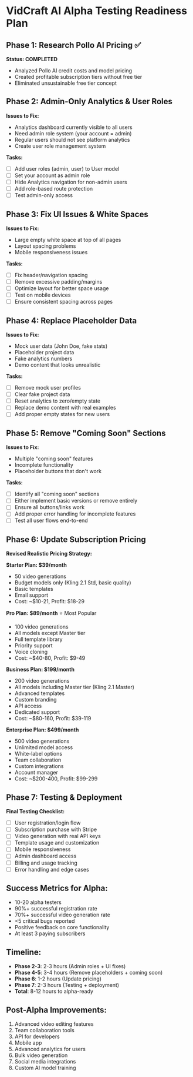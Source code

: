 # VidCraft AI Alpha Testing Readiness Plan

## Phase 1: Research Pollo AI Pricing ✅
**Status: COMPLETED**
- Analyzed Pollo AI credit costs and model pricing
- Created profitable subscription tiers without free tier
- Eliminated unsustainable free tier concept

## Phase 2: Admin-Only Analytics & User Roles
**Issues to Fix:**
- Analytics dashboard currently visible to all users
- Need admin role system (your account = admin)
- Regular users should not see platform analytics
- Create user role management system

**Tasks:**
- [ ] Add user roles (admin, user) to User model
- [ ] Set your account as admin role
- [ ] Hide Analytics navigation for non-admin users
- [ ] Add role-based route protection
- [ ] Test admin-only access

## Phase 3: Fix UI Issues & White Spaces
**Issues to Fix:**
- Large empty white space at top of all pages
- Layout spacing problems
- Mobile responsiveness issues

**Tasks:**
- [ ] Fix header/navigation spacing
- [ ] Remove excessive padding/margins
- [ ] Optimize layout for better space usage
- [ ] Test on mobile devices
- [ ] Ensure consistent spacing across pages

## Phase 4: Replace Placeholder Data
**Issues to Fix:**
- Mock user data (John Doe, fake stats)
- Placeholder project data
- Fake analytics numbers
- Demo content that looks unrealistic

**Tasks:**
- [ ] Remove mock user profiles
- [ ] Clear fake project data
- [ ] Reset analytics to zero/empty state
- [ ] Replace demo content with real examples
- [ ] Add proper empty states for new users

## Phase 5: Remove "Coming Soon" Sections
**Issues to Fix:**
- Multiple "coming soon" features
- Incomplete functionality
- Placeholder buttons that don't work

**Tasks:**
- [ ] Identify all "coming soon" sections
- [ ] Either implement basic versions or remove entirely
- [ ] Ensure all buttons/links work
- [ ] Add proper error handling for incomplete features
- [ ] Test all user flows end-to-end

## Phase 6: Update Subscription Pricing
**Revised Realistic Pricing Strategy:**

**Starter Plan: $39/month**
- 50 video generations
- Budget models only (Kling 2.1 Std, basic quality)
- Basic templates
- Email support
- Cost: ~$10-21, Profit: $18-29

**Pro Plan: $89/month** ⭐ Most Popular
- 100 video generations  
- All models except Master tier
- Full template library
- Priority support
- Voice cloning
- Cost: ~$40-80, Profit: $9-49

**Business Plan: $199/month**
- 200 video generations
- All models including Master tier (Kling 2.1 Master)
- Advanced templates
- Custom branding
- API access
- Dedicated support
- Cost: ~$80-160, Profit: $39-119

**Enterprise Plan: $499/month**
- 500 video generations
- Unlimited model access
- White-label options
- Team collaboration
- Custom integrations
- Account manager
- Cost: ~$200-400, Profit: $99-299

## Phase 7: Testing & Deployment
**Final Testing Checklist:**
- [ ] User registration/login flow
- [ ] Subscription purchase with Stripe
- [ ] Video generation with real API keys
- [ ] Template usage and customization
- [ ] Mobile responsiveness
- [ ] Admin dashboard access
- [ ] Billing and usage tracking
- [ ] Error handling and edge cases

## Success Metrics for Alpha:
- 10-20 alpha testers
- 90%+ successful registration rate
- 70%+ successful video generation rate
- <5 critical bugs reported
- Positive feedback on core functionality
- At least 3 paying subscribers

## Timeline:
- **Phase 2-3**: 2-3 hours (Admin roles + UI fixes)
- **Phase 4-5**: 3-4 hours (Remove placeholders + coming soon)
- **Phase 6**: 1-2 hours (Update pricing)
- **Phase 7**: 2-3 hours (Testing + deployment)
- **Total**: 8-12 hours to alpha-ready

## Post-Alpha Improvements:
1. Advanced video editing features
2. Team collaboration tools
3. API for developers
4. Mobile app
5. Advanced analytics for users
6. Bulk video generation
7. Social media integrations
8. Custom AI model training

